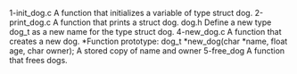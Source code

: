 1-init_dog.c A function that initializes a variable of type struct dog.
2-print_dog.c A function that prints a struct dog.
dog.h Define a new type dog_t as a new name for the type struct dog.
4-new_dog.c A function that creates a new dog.
*Function prototype: dog_t *new_dog(char *name, float age, char owner);
A stored copy of name and owner
5-free_dog A function that frees dogs.
